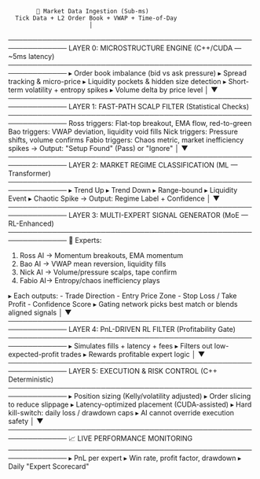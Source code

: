             📡 Market Data Ingestion (Sub-ms)
      Tick Data + L2 Order Book + VWAP + Time-of-Day
                           │
──────────────────────────────────────────────────────────────
 LAYER 0: MICROSTRUCTURE ENGINE  (C++/CUDA — ~5ms latency)
──────────────────────────────────────────────────────────────
  ▸ Order book imbalance (bid vs ask pressure)
  ▸ Spread tracking & micro-price
  ▸ Liquidity pockets & hidden size detection
  ▸ Short-term volatility + entropy spikes
  ▸ Volume delta by price level
                           │
                           ▼
──────────────────────────────────────────────────────────────
 LAYER 1: FAST-PATH SCALP FILTER  (Statistical Checks)
──────────────────────────────────────────────────────────────
  Ross triggers: Flat-top breakout, EMA flow, red-to-green
  Bao triggers: VWAP deviation, liquidity void fills
  Nick triggers: Pressure shifts, volume confirms
  Fabio triggers: Chaos metric, market inefficiency spikes
  → Output: "Setup Found" (Pass) or "Ignore"
                           │
                           ▼
──────────────────────────────────────────────────────────────
 LAYER 2: MARKET REGIME CLASSIFICATION (ML — Transformer)
──────────────────────────────────────────────────────────────
  ▸ Trend Up
  ▸ Trend Down
  ▸ Range-bound
  ▸ Liquidity Event
  ▸ Chaotic Spike
  → Output: Regime Label + Confidence
                           │
                           ▼
──────────────────────────────────────────────────────────────
 LAYER 3: MULTI-EXPERT SIGNAL GENERATOR (MoE — RL-Enhanced)
──────────────────────────────────────────────────────────────
  🧠 Experts:
   1. Ross AI → Momentum breakouts, EMA momentum
   2. Bao AI  → VWAP mean reversion, liquidity fills
   3. Nick AI → Volume/pressure scalps, tape confirm
   4. Fabio AI→ Entropy/chaos inefficiency plays

  ▸ Each outputs:
    - Trade Direction
    - Entry Price Zone
    - Stop Loss / Take Profit
    - Confidence Score
  ▸ Gating network picks best match or blends aligned signals
                           │
                           ▼
──────────────────────────────────────────────────────────────
 LAYER 4: PnL-DRIVEN RL FILTER (Profitability Gate)
──────────────────────────────────────────────────────────────
  ▸ Simulates fills + latency + fees
  ▸ Filters out low-expected-profit trades
  ▸ Rewards profitable expert logic
                           │
                           ▼
──────────────────────────────────────────────────────────────
 LAYER 5: EXECUTION & RISK CONTROL (C++ Deterministic)
──────────────────────────────────────────────────────────────
  ▸ Position sizing (Kelly/volatility adjusted)
  ▸ Order slicing to reduce slippage
  ▸ Latency-optimized placement (CUDA-assisted)
  ▸ Hard kill-switch: daily loss / drawdown caps
  ▸ AI cannot override execution safety
                           │
                           ▼
──────────────────────────────────────────────────────────────
📈 LIVE PERFORMANCE MONITORING
──────────────────────────────────────────────────────────────
  ▸ PnL per expert
  ▸ Win rate, profit factor, drawdown
  ▸ Daily "Expert Scorecard"
